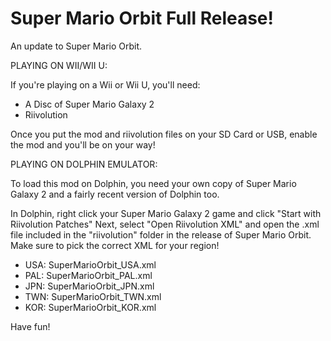 # Super Mario Orbit Full Release!
An update to Super Mario Orbit.

PLAYING ON WII/WII U:

If you're playing on a Wii or Wii U, you'll need:
- A Disc of Super Mario Galaxy 2
- Riivolution

Once you put the mod and riivolution files on your SD Card or USB, enable the mod and you'll be on your way!

PLAYING ON DOLPHIN EMULATOR:

To load this mod on Dolphin, you need your own copy of Super Mario Galaxy 2 and a fairly recent version of Dolphin too.

In Dolphin, right click your Super Mario Galaxy 2 game and click "Start with Riivolution Patches" Next, select "Open Riivolution XML" and open the .xml file included in the "riivolution" folder in the release of Super Mario Orbit. Make sure to pick the correct XML for your region!

- USA: SuperMarioOrbit_USA.xml
- PAL: SuperMarioOrbit_PAL.xml
- JPN: SuperMarioOrbit_JPN.xml
- TWN: SuperMarioOrbit_TWN.xml
- KOR: SuperMarioOrbit_KOR.xml

Have fun!
